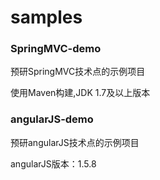 # samples 

### SpringMVC-demo

预研SpringMVC技术点的示例项目

使用Maven构建,JDK 1.7及以上版本

### angularJS-demo

预研angularJS技术点的示例项目
   
angularJS版本：1.5.8

